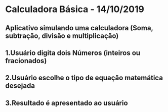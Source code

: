 # Calculadora Básica - 14/10/2019
Aplicativo simulando uma calculadora (Soma, subtração, divisão e multiplicação)
---
1.Usuário digita dois Números (inteiros ou fracionados)
---
2.Usuário escolhe o tipo de equação matemática desejada
---
3.Resultado é apresentado ao usuário
---

